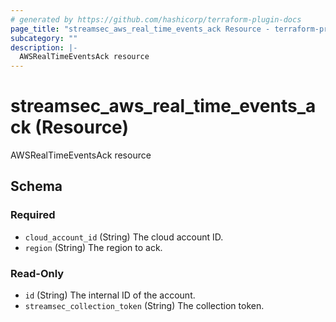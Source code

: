 ```yaml
---
# generated by https://github.com/hashicorp/terraform-plugin-docs
page_title: "streamsec_aws_real_time_events_ack Resource - terraform-provider-streamsec"
subcategory: ""
description: |-
  AWSRealTimeEventsAck resource
---
```


# streamsec_aws_real_time_events_ack (Resource)

AWSRealTimeEventsAck resource



<!-- schema generated by tfplugindocs -->
## Schema

### Required

- `cloud_account_id` (String) The cloud account ID.
- `region` (String) The region to ack.

### Read-Only

- `id` (String) The internal ID of the account.
- `streamsec_collection_token` (String) The collection token.
